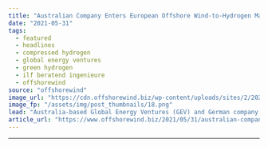 ```yaml
---
title: "Australian Company Enters European Offshore Wind-to-Hydrogen Market"
date: "2021-05-31"
tags: 
  - featured
  - headlines
  - compressed hydrogen
  - global energy ventures
  - green hydrogen
  - ilf beratend ingenieure
  - offshorewind
source: "offshorewind"
image_url: "https://cdn.offshorewind.biz/wp-content/uploads/sites/2/2021/05/31145003/GEV-C-H2-solution-for-offshore-wind.png"
image_fp: "/assets/img/post_thumbnails/18.png"
lead: "Australia-based Global Energy Ventures (GEV) and German company ILF Beratend Ingenieure (ILF Consulting Engineers)"
article_url: "https://www.offshorewind.biz/2021/05/31/australian-company-enters-european-offshore-wind-to-hydrogen-market/"
---
```


---
